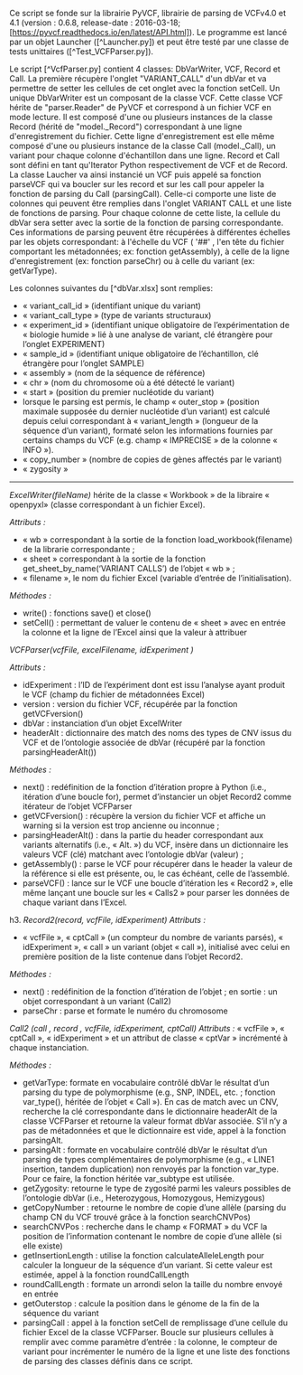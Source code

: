 Ce script se fonde sur la librairie PyVCF, librairie de parsing de VCFv4.0 et 4.1 (version : 0.6.8, release-date : 2016-03-18; [https://pyvcf.readthedocs.io/en/latest/API.html]). Le programme est lancé par un objet Launcher  ([^Launcher.py]) et peut être testé par une classe de tests unittaires ([^Test_VCFParser.py]).

Le script [^VcfParser.py] contient 4 classes: DbVarWriter, VCF, Record et Call. La première récupère l'onglet "VARIANT_CALL" d'un dbVar et va permettre de setter les cellules de cet onglet avec la fonction setCell. Un unique DbVarWriter est un composant de la classe VCF. Cette classe VCF hérite de "parser.Reader" de PyVCF et correspond à un fichier VCF en mode lecture. Il est composé d'une ou plusieurs instances de la classe Record (hérité de "model._Record") correspondant à une ligne d'enregistrement du fichier. Cette ligne d'enregistrement est elle même composé d'une ou plusieurs instance de la classe Call (model._Call), un variant pour chaque colonne d'échantillon dans une ligne. Record et Call sont défini en tant qu'Iterator Python respectivement de VCF et de Record. La classe Laucher va ainsi instancié un VCF puis appelé sa fonction parseVCF qui va boucler sur les record et sur les call pour appeler la fonction de parsing du Call (parsingCall). Celle-ci comporte une liste de colonnes qui peuvent être remplies dans l'onglet VARIANT CALL et une liste de fonctions de parsing. Pour chaque colonne de cette liste, la cellule du dbVar sera setter avec la sortie de la fonction de parsing correspondante. Ces informations de parsing peuvent être récupérées à différentes échelles par les objets correspondant: à l'échelle du VCF ( '##' , l'en tête du fichier comportant les métadonnées; ex: fonction getAssembly), à celle de la ligne d'enregistrement (ex: fonction parseChr) ou à celle du variant (ex: getVarType).

Les colonnes suivantes du  [^dbVar.xlsx] sont remplies:
- « variant_call_id » (identifiant unique du variant)
- « variant_call_type » (type de variants structuraux)
- « experiment_id » (identifiant unique obligatoire de l’expérimentation de « biologie humide » lié à une analyse de variant, clé étrangère pour l’onglet EXPERIMENT)
- « sample_id » (identifiant unique obligatoire de l’échantillon, clé étrangère pour l’onglet SAMPLE)
- « assembly » (nom de la séquence de référence)
- « chr »  (nom du chromosome où a été détecté le variant)
- « start » (position du premier nucléotide du variant)
- lorsque le parsing est permis, le champ « outer_stop » (position maximale supposée du dernier nucléotide d’un variant) est calculé depuis celui correspondant à « variant_length » (longueur de la séquence d’un variant), formaté  selon les informations fournies par certains champs du VCF (e.g. champ « IMPRECISE » de la colonne « INFO »).
- « copy_number » (nombre de copies de gènes affectés par le variant)
- « zygosity »


---

*ExcelWriter(fileName)* 
hérite de la classe « Workbook » de la libraire « openpyxl» (classe correspondant à un fichier Excel). 

*_Attributs :_*
- « wb » correspondant à la sortie de la fonction load_workbook(filename) de la librarie correspondante ;
- « sheet » correspondant à la sortie de la fonction get_sheet_by_name(‘VARIANT CALLS’) de l’objet « wb » ;
- « filename », le nom du fichier Excel (variable d’entrée de l’initialisation).

_*Méthodes  :*_
- write() : fonctions save() et close()
- setCell() : permettant de valuer le contenu de « sheet » avec en entrée la colonne et la ligne de l’Excel ainsi que la valeur à attribuer


*VCFParser(vcfFile, excelFilename, idExperiment )*

*_Attributs :_*
- idExperiment : l’ID de l’expériment dont est issu l’analyse ayant produit le VCF (champ du fichier de métadonnées Excel)
- version : version du fichier VCF, récupérée par la fonction getVCFversion()
- dbVar : instanciation d’un objet ExcelWriter
- headerAlt : dictionnaire des match des noms des types de CNV issus du VCF et de l’ontologie associée de dbVar (récupéré par la fonction parsingHeaderAlt())

_*Méthodes  :*_
- next() : redéfinition de la fonction d’itération propre à Python (i.e., itération d’une boucle for), permet d’instancier un objet Record2 comme itérateur de l’objet VCFParser
- getVCFversion() : récupère la version du fichier VCF et affiche un warning si la version est trop ancienne ou inconnue ;
- parsingHeaderAlt() : dans la partie du header correspondant aux variants alternatifs (i.e., « Alt. ») du VCF, insère dans un dictionnaire les valeurs VCF (clé) matchant avec l’ontologie dbVar (valeur) ;
- getAssembly() : parse le VCF pour récupérer dans le header la valeur de la référence si elle est présente, ou, le cas échéant, celle de l’assemblé.
- parseVCF() : lance sur le VCF une boucle d’itération les « Record2 », elle même lançant une boucle sur les « Calls2 » pour parser les données de chaque variant dans l’Excel.


h3. *Record2(record, vcfFile, idExperiment)* 
*_Attributs :_*
- « vcfFile », « cptCall » (un compteur du nombre de variants parsés), « idExperiment », « call » un variant (objet « call »), initialisé avec celui en première position de la liste contenue dans l’objet Record2.

_*Méthodes  :*_
- next() : redéfinition de la fonction d’itération de l’objet ; en sortie : un objet correspondant à un variant (Call2)
- parseChr : parse et formate le numéro du chromosome

*Call2 (call , record , vcfFile, idExperiment, cptCall)*
 *_Attributs :_*
« vcfFile », « cptCall », « idExperiment » et un attribut de classe « cptVar » incrémenté à chaque instanciation.

_*Méthodes  :*_
- getVarType: formate en vocabulaire contrôlé dbVar le résultat d’un parsing du type de polymorphisme (e.g., SNP, INDEL, etc. ; fonction var_type(), héritée de l’objet « Call »). En cas de match avec un CNV, recherche la clé correspondante dans le dictionnaire headerAlt de la classe VCFParser et retourne la valeur format dbVar associée. S’il n’y a pas de métadonnées et que le dictionnaire est vide, appel à la fonction parsingAlt.
- parsingAlt : formate en vocabulaire contrôlé dbVar le résultat d’un parsing de types complémentaires de polymorphisme (e.g., « LINE1 insertion, tandem duplication) non renvoyés par la fonction var_type. Pour ce faire, la fonction héritée var_subtype est utilisée.
- getZygosity: retourne le type de zygosité parmi les valeurs possibles de l’ontologie dbVar (i.e., Heterozygous, Homozygous, Hemizygous) 
- getCopyNumber : retourne le nombre de copie d’une allèle (parsing du champ CN du VCF trouvé grâce à la fonction searchCNVPos)
- searchCNVPos : recherche dans le champ « FORMAT » du VCF la position de l’information contenant le nombre de copie d’une allèle (si elle existe)
- getInsertionLength : utilise la fonction calculateAlleleLength pour calculer la longueur de la séquence d’un variant. Si cette valeur est estimée, appel à la fonction roundCallLength 
- roundCallLength : formate un arrondi selon la taille du nombre envoyé en entrée
- getOuterstop : calcule la position dans le génome de la fin de la séquence du variant
- parsingCall : appel à la fonction setCell de remplissage d’une cellule du fichier Excel de la classe VCFParser. Boucle sur plusieurs cellules à remplir avec comme paramètre d’entrée : la colonne, le compteur de variant pour incrémenter le numéro de la ligne et une liste des fonctions de parsing des classes définis dans ce script.
